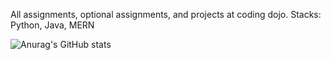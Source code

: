 All assignments, optional assignments, and projects at coding dojo.
Stacks: Python, Java, MERN









![Anurag's GitHub stats](https://github-readme-stats.vercel.app/api?username=Jay-clyh-Lee&hide=contribs,prs)
